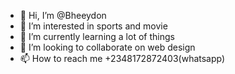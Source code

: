 - 👋 Hi, I’m @Bheeydon
- 👀 I’m interested in sports and movie 
- 🌱 I’m currently learning a lot of things
- 💞️ I’m looking to collaborate on web design 
- 📫 How to reach me +2348172872403(whatsapp)

<!---
Bheeydon/Bheeydon is a ✨ special ✨ repository because its `README.md` (this file) appears on your GitHub profile.
You can click the Preview link to take a look at your changes.
--->
